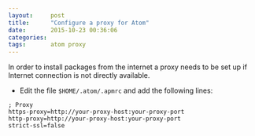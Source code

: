 ```yaml
---
layout:     post
title:      "Configure a proxy for Atom"
date:       2015-10-23 00:36:06
categories: 
tags:       atom proxy
---
```


In order to install packages from the internet a proxy needs to be set up if Internet connection is not directly available.

- Edit the file `$HOME/.atom/.apmrc` and add the following lines:

```
; Proxy
https-proxy=http://your-proxy-host:your-proxy-port
http-proxy=http://your-proxy-host:your-proxy-port
strict-ssl=false
```

